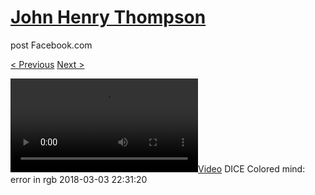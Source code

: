 # [John Henry Thompson](../README.md)
post Facebook.com

[< Previous](2018-03-03-4.md) [Next >](2018-03-03-6.md)

[![](../media/2018-03-03/DICE-Colored-mind-error-in-rgb.mp4)](../README.md)
DICE Colored mind: error in rgb
2018-03-03 22:31:20